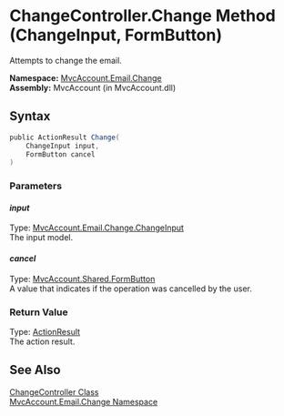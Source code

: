 ChangeController.Change Method (ChangeInput, FormButton)
========================================================
Attempts to change the email.

**Namespace:** [MvcAccount.Email.Change][1]  
**Assembly:** MvcAccount (in MvcAccount.dll)

Syntax
------

```csharp
public ActionResult Change(
	ChangeInput input,
	FormButton cancel
)
```

### Parameters

#### *input*
Type: [MvcAccount.Email.Change.ChangeInput][2]  
The input model.

#### *cancel*
Type: [MvcAccount.Shared.FormButton][3]  
A value that indicates if the operation was cancelled by the user.

### Return Value
Type: [ActionResult][4]  
The action result.

See Also
--------
[ChangeController Class][5]  
[MvcAccount.Email.Change Namespace][1]  

[1]: ../README.md
[2]: ../ChangeInput/README.md
[3]: ../../MvcAccount.Shared/FormButton/README.md
[4]: http://msdn.microsoft.com/en-us/library/dd493064
[5]: README.md